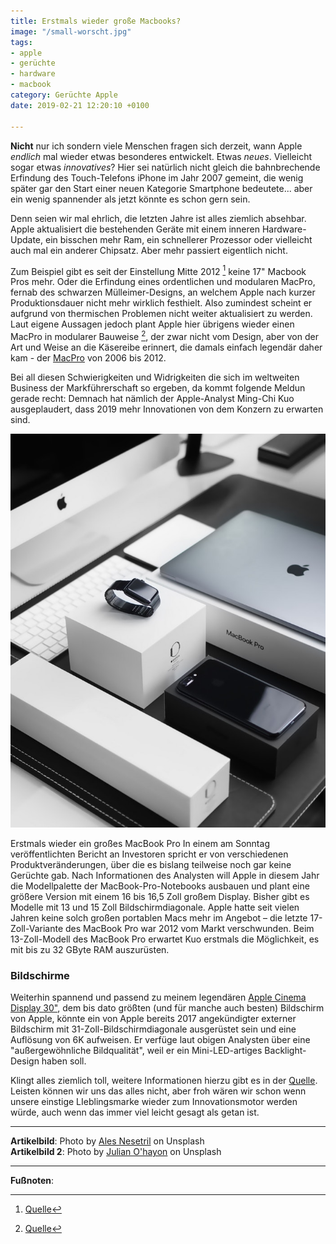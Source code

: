 ```yaml
---
title: Erstmals wieder große Macbooks?
image: "/small-worscht.jpg"
tags:
- apple
- gerüchte
- hardware
- macbook
category: Gerüchte Apple
date: 2019-02-21 12:20:10 +0100

---
```

**Nicht** nur ich sondern viele Menschen fragen sich derzeit, wann Apple _endlich_ mal wieder etwas besonderes entwickelt. Etwas _neues_. Vielleicht sogar etwas _innovatives_? Hier sei natürlich nicht gleich die bahnbrechende Erfindung des Touch-Telefons iPhone im Jahr 2007 gemeint, die wenig später gar den Start einer neuen Kategorie Smartphone bedeutete... aber ein wenig spannender als jetzt könnte es schon gern sein. <!--more-->

Denn seien wir mal ehrlich, die letzten Jahre ist alles ziemlich absehbar. Apple aktualisiert die bestehenden Geräte mit einem inneren Hardware-Update, ein bisschen mehr Ram, ein schnellerer Prozessor oder vielleicht auch mal ein anderer Chipsatz. Aber mehr passiert eigentlich nicht.

Zum Beispiel gibt es seit der Einstellung Mitte 2012 [^1] keine 17" Macbook Pros mehr. Oder die Erfindung eines ordentlichen und modularen MacPro, fernab des schwarzen Mülleimer-Designs, an welchem Apple nach kurzer Produktionsdauer nicht mehr wirklich festhielt. Also zumindest scheint er aufgrund von thermischen Problemen nicht weiter aktualisiert zu werden.
Laut eigene Aussagen jedoch plant Apple hier übrigens wieder einen MacPro in modularer Bauweise [^2], der zwar nicht vom Design, aber von der Art und Weise an die Käsereibe erinnert, die damals einfach legendär daher kam - der [MacPro](/2019/02/03/Mac-Pro/) von 2006 bis 2012.

Bei all diesen Schwierigkeiten und Widrigkeiten die sich im weltweiten Business der Markführerschaft so ergeben, da kommt folgende Meldun gerade recht: Demnach hat nämlich der Apple-Analyst Ming-Chi Kuo ausgeplaudert, dass 2019 mehr Innovationen von dem Konzern zu erwarten sind.

![](/content/images/worscht-small2.jpg)

Erstmals wieder ein großes MacBook Pro
In einem am Sonntag veröffentlichten Bericht an Investoren spricht er von verschiedenen Produktveränderungen, über die es bislang teilweise noch gar keine Gerüchte gab. Nach Informationen des Analysten will Apple in diesem Jahr die Modellpalette der MacBook-Pro-Notebooks ausbauen und plant eine größere Version mit einem 16 bis 16,5 Zoll großem Display. Bisher gibt es Modelle mit 13 und 15 Zoll Bildschirmdiagonale. Apple hatte seit vielen Jahren keine solch großen portablen Macs mehr im Angebot – die letzte 17-Zoll-Variante des MacBook Pro war 2012 vom Markt verschwunden. Beim 13-Zoll-Modell des MacBook Pro erwartet Kuo erstmals die Möglichkeit, es mit bis zu 32 GByte RAM auszurüsten.

### Bildschirme
Weiterhin spannend und passend zu meinem legendären [Apple Cinema Display 30"](/2019/02/09/Apple-Cinema-HD-Display-2019/), dem bis dato größten (und für manche auch besten) Bildschirm von Apple, könnte ein von Apple bereits 2017 angekündigter externer Bildschirm mit 31-Zoll-Bildschirmdiagonale ausgerüstet sein und eine Auflösung von 6K aufweisen. Er verfüge laut obigen Analysten über eine "außergewöhnliche Bildqualität", weil er ein Mini-LED-artiges Backlight-Design haben soll.

Klingt alles ziemlich toll, weitere Informationen hierzu gibt es in der [Quelle](https://www.heise.de/mac-and-i/meldung/Experte-16-Zoll-MacBook-Apple-6K-Display-und-Dreifach-Kamera-iPhone-geplant-4311406.html). Leisten können wir uns das alles nicht, aber froh wären wir schon wenn unsere einstige LIeblingsmarke wieder zum Innovationsmotor werden würde, auch wenn das immer viel leicht gesagt als getan ist.

---

**Artikelbild**: Photo by [Ales Nesetril](https://unsplash.com/photos/Im7lZjxeLhg?utm_source=unsplash&utm_medium=referral&utm_content=creditCopyText) on Unsplash <br />
**Artikelbild 2**: Photo by [Julian O'hayon](https://unsplash.com/photos/Bs-zngH79Ds) on Unsplash

---

**Fußnoten**:

[^1]: [Quelle](https://www.pcwelt.de/news/Apple-stellt-MacBook-Pro-17-Zoll-ein-5933962.html)
[^2]: [Quelle](https://www.macworld.co.uk/news/mac/new-mac-pro-3536364/)